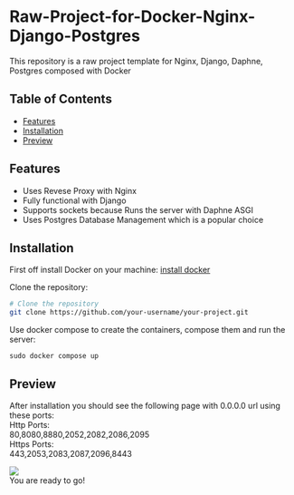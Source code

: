 # Raw-Project-for-Docker-Nginx-Django-Postgres

This repository is a raw project template for Nginx, Django, Daphne, Postgres composed with Docker

## Table of Contents

- [Features](#features)
- [Installation](#installation)
- [Preview](#preview)

## Features

- Uses Revese Proxy with Nginx 
- Fully functional with Django
- Supports sockets because Runs the server with Daphne ASGI
- Uses Postgres Database Management which is a popular choice
  
## Installation

First off install Docker on your machine: [install docker](https://www.docker.com/products/docker-desktop/)

Clone the repository:

```bash
# Clone the repository
git clone https://github.com/your-username/your-project.git
```

Use docker compose to create the containers, compose them and run the server:
```
sudo docker compose up
```
## Preview

After installation you should see the following page with 0.0.0.0 url using these ports: <br>
Http Ports:<br>
80,8080,8880,2052,2082,2086,2095<br>
Https Ports:<br>
443,2053,2083,2087,2096,8443<br>

<img src="https://github.com/amirh-far/Raw-Project-4-Docker-Nginx-Django-Postgres/blob/main/Readme.md%20images/Screenshot%201402-08-07%20at%201.43.58%20in%20the%20afternoon.png"/>
<br>
You are ready to go!
